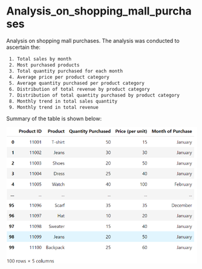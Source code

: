 # Analysis_on_shopping_mall_purchases
Analysis on shopping mall purchases. The analysis was conducted to ascertain the:

     1. Total sales by month
     2. Most purchased products
     3. Total quantity purchased for each month
     4. Average price per product category
     5. Average quantity purchased per product category
     6. Distribution of total revenue by product category
     7. Distribution of total quantity purchased by product category
     8. Monthly trend in total sales quantity
     9. Monthly trend in total revenue

Summary of the table is shown below:


![](https://github.com/JosephOfosu-Nkrumah/Analysis_on_shopping_mall_purchases/blob/main/Table.png)
